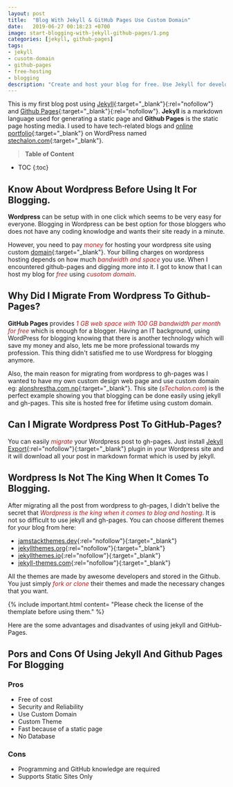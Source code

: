 ```yaml
---
layout: post
title:  "Blog With Jekyll & GitHub Pages Use Custom Domain"
date:   2019-06-27 00:18:23 +0700
image: start-blogging-with-jekyll-github-pages/1.png
categories: [jekyll, github-pages]
tags: 
- jekyll
- cusotm-domain
- github-pages
- free-hosting
- blogging
description: "Create and host your blog for free. Use Jekyll for developing blogging sites and GitHub pages for hosting your blog for free. Use custom domain in your blog."
---
```

This is my first blog post using [Jekyll](https://jekyllrb.com/){:target="_blank"}{:rel="nofollow"} and [Github Pages](https://pages.github.com/){:target="_blank"}{:rel="nofollow"}. **Jekyll** is a markdown language used for generating a static page and **Github Pages** is the static page hosting media. I used to have tech-related blogs and [online portfolio](https://stechalon.com/create-online-portfolio-using-github-pages){:target="_blank"} on WordPress named [stechalon.com](https://stechalon.com/){:target="_blank"}.

> **Table of Content**

* TOC
{:toc}

## Know About Wordpress Before Using It For Blogging.

**Wordpress** can be setup with in one click which seems to be very easy for everyone. Blogging in Wordpress can be best option for those bloggers who does not have any coding knowlodge and wants their site ready in a minute. 

However, you need to pay <span style="color:#bb1919" >*money*</span> for hosting your wordpress site using custom [domain](https://stechalon.com/register-com-np-domain-free-in-nepal){:target="_blank"}. Your billing charges on wordpress hosting depends on how much <span style="color:#bb1919" >*bandwidth and space*</span> you use. When I encountered github-pages and digging more into it. I got to know that I can host my blog for <span style="color:#bb1919" >*free*</span> using <span style="color:#bb1919" >*cusotom domain*</span>.

## Why Did I Migrate From Wordpress To Github-Pages?

**GitHub Pages** provides <span style="color:#bb1919" >*1 GB web space with 100 GB bandwidth per month for free*</span> which is enough for a blogger. Having an IT background, using WordPress for blogging knowing that there is another technology which will save my money and also, lets me be more professional towards my profession. This thing didn't satisfied me to use Wordpress for blogging anymore. 

Also, the main reason for migrating from wordpress to  gh-pages was I wanted to have my own custom design web page and use custom domain eg: [alonshrestha.com.np](https://alonshrestha.com.np){:target="_blank"}. This site (<span style="color:#bb1919" >*sTechalon.com*</span>) is the perfect example showing you that blogging can be done easily using jekyll and gh-pages. This site is hosted free for lifetime using custom domain.

## Can I Migrate Wordpress Post To GitHub-Pages?

You can easily <span style="color:#bb1919">*migrate*</span> your Wordpress post to gh-pages. Just install [Jekyll Export](https://wordpress.org/plugins/jekyll-exporter/){:rel="nofollow"}{:target="_blank"} plugin in your Wordpress site and it will download all your post in markdown format which is used by jekyll.
## Wordpress Is Not The King When It Comes To Blogging.
After migrating all the post from wordpress to gh-pages, I didn't belive the secret that <span style="color:#bb1919">*Wordpress is the king when it comes to blog and hosting*</span>. It is not so difficult to use jekyll and gh-pages. You can choose different themes for your blog from here:

- [jamstackthemes.dev](https://jamstackthemes.dev/ssg/jekyll/){:rel="nofollow"}{:target="_blank"}
- [jekyllthemes.org](http://jekyllthemes.org/){:rel="nofollow"}{:target="_blank"}
- [jekyllthemes.io](https://jekyllthemes.io/){:rel="nofollow"}{:target="_blank"}
- [jekyll-themes.com](https://jekyll-themes.com/){:rel="nofollow"}{:target="_blank"}

All the themes are made by awesome developers and stored in the Github. You just simply <span style="color:#bb1919">*fork or clone*</span> their themes and made the necessary changes that you want.

{% include important.html content= "Please check the license of the themplate before using them." %}

Here are the some advantages and disadvantes of using jekyll and GitHub-Pages.

## Pors and Cons Of Using Jekyll And Github Pages For Blogging
### Pros
- Free of cost
- Security and Reliability
- Use Custom Domain
- Custom Theme
- Fast because of a static page
- No Database

### Cons
- Programming and GitHub knowledge are required
- Supports Static Sites Only
